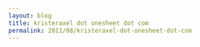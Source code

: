 ```yaml
---
layout: blog
title: kristeraxel dot onesheet dot com
permalink: 2011/08/kristeraxel-dot-onesheet-dot-com
---
```


<a href="http://www.onesheet.com/kristeraxel" target="_blank"><img class="aligncenter" src="http://onesheet.s3.amazonaws.com/icons/onesheet_icon_64.png" alt="" /></a>
